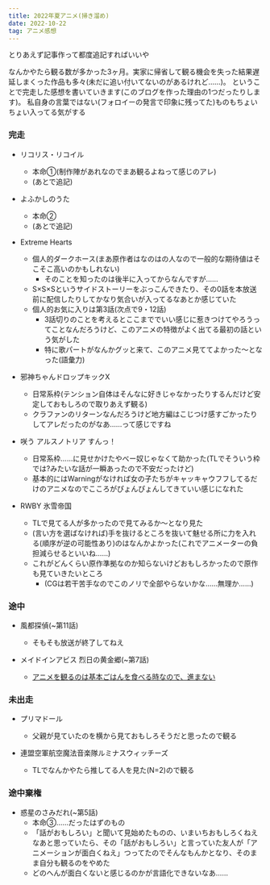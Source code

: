 ```yaml
---
title: 2022年夏アニメ(掃き溜め)
date: 2022-10-22
tag: アニメ感想
---
```


とりあえず記事作って都度追記すればいいや


なんかやたら観る数が多かった3ヶ月。実家に帰省して観る機会を失った結果遅延しまくった作品も多々(未だに追い付いてないのがあるけれど……)。
ということで完走した感想を書いていきます(このブログを作った理由の1つだったりします)。
私自身の言葉ではない(フォロイーの発言で印象に残ってた)ものもちょいちょい入ってる気がする

### 完走
+ リコリス・リコイル
  + 本命①(制作陣があれなのでまあ観るよねって感じのアレ)
  + (あとで追記)

+ よふかしのうた
  + 本命②
  + (あとで追記)

+ Extreme Hearts
  + 個人的ダークホース(まあ原作者はなのはの人なので一般的な期待値はそこそこ高いのかもしれない)
    + そのことを知ったのは後半に入ってからなんですが……
  + S×S×Sというサイドストーリーをぶっこんできたり、その0話を本放送前に配信したりしてかなり気合いが入ってるなあとか感じていた
  + 個人的お気に入りは第3話(次点で9・12話)
    + 3話切りのことを考えるとここまででいい感じに惹きつけてやろうってことなんだろうけど、このアニメの特徴がよく出てる最初の話という気がした
    + 特に歌パートがなんかグッと来て、このアニメ見ててよかった～となった(語彙力)

+ 邪神ちゃんドロップキックX
  + 日常系枠(テンション自体はそんなに好きじゃなかったりするんだけど安定しておもしろので取りあえず観る)
  + クラファンのリターンなんだろうけど地方編はこじつけ感すごかったりしてアレだったのがなあ……って感じですね

+ 咲う アルスノトリア すんっ！
  + 日常系枠……に見せかけたやべー奴じゃなくて助かった(TLでそういう枠では?みたいな話が一瞬あったので不安だったけど)
  + 基本的にはWarningがなければ女の子たちがキャッキャウフフしてるだけのアニメなのでこころがぴょんぴょんしてきていい感じになれた

+ RWBY 氷雪帝国
  + TLで見てる人が多かったので見てみるか～となり見た
  + (言い方を選ばなければ)手を抜けるところを抜いて魅せる所に力を入れる(順序が逆の可能性あり)のはなんかよかった(これでアニメーターの負担減らせるといいね……)
  + これがどんくらい原作準拠なのか知らないけどおもしろかったので原作も見ていきたいところ
    + (CGは若干苦手なのでこのノリで全部やらないかな……無理か……)

### 途中
+ 風都探偵(~第11話)
  + そもそも放送が終了してねえ

+ メイドインアビス 烈日の黄金郷(~第7話)
  + [アニメを観るのは基本ごはんを食べる時なので、進まない](/2022/10/21.html)

### 未出走
+ プリマドール
  + 父親が見ていたのを横から見ておもしろそうだと思ったので観る

+ 連盟空軍航空魔法音楽隊ルミナスウィッチーズ
  + TLでなんかやたら推してる人を見た(N=2)ので観る

### 途中棄権
+ 惑星のさみだれ(~第5話)
  + 本命③……だったはずのもの
  + 「話がおもしろい」と聞いて見始めたものの、いまいちおもしろくねえなあと思っていたら、その「話がおもしろい」と言っていた友人が「アニメーションが面白くねえ」つってたのでそんなもんかとなり、そのまま自分も観るのをやめた
  + どのへんが面白くないと感じるのかが言語化できないなあ……
